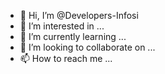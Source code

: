 - 👋 Hi, I’m @Developers-Infosi
- 👀 I’m interested in ...
- 🌱 I’m currently learning ...
- 💞️ I’m looking to collaborate on ...
- 📫 How to reach me ...

<!---
Developers-Infosi/Developers-Infosi is a ✨ special ✨ repository because its `README.md` (this file) appears on your GitHub profile.
You can click the Preview link to take a look at your changes.
--->
